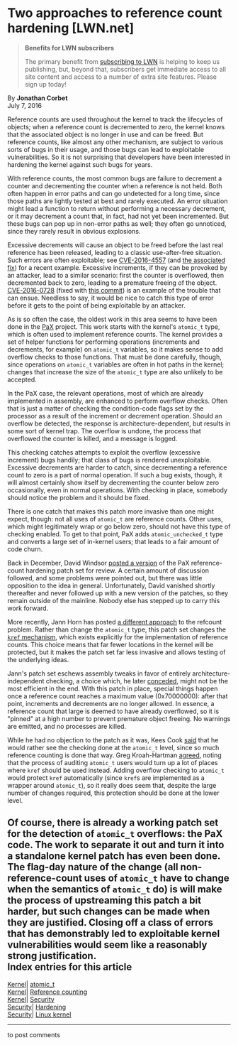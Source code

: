 # Two approaches to reference count hardening [LWN.net]

> **Benefits for LWN subscribers**
> 
> The primary benefit from [subscribing to LWN](/Promo/nst-nag5/subscribe) is helping to keep us publishing, but, beyond that, subscribers get immediate access to all site content and access to a number of extra site features. Please sign up today! 

By **Jonathan Corbet**  
July 7, 2016 

Reference counts are used throughout the kernel to track the lifecycles of objects; when a reference count is decremented to zero, the kernel knows that the associated object is no longer in use and can be freed. But reference counts, like almost any other mechanism, are subject to various sorts of bugs in their usage, and those bugs can lead to exploitable vulnerabilities. So it is not surprising that developers have been interested in hardening the kernel against such bugs for years. 

With reference counts, the most common bugs are failure to decrement a counter and decrementing the counter when a reference is not held. Both often happen in error paths and can go undetected for a long time, since those paths are lightly tested at best and rarely executed. An error situation might lead a function to return without performing a necessary decrement, or it may decrement a count that, in fact, had not yet been incremented. But these bugs can pop up in non-error paths as well; they often go unnoticed, since they rarely result in obvious explosions. 

Excessive decrements will cause an object to be freed before the last real reference has been released, leading to a classic use-after-free situation. Such errors are often exploitable; see [CVE-2016-4557](https://cve.mitre.org/cgi-bin/cvename.cgi?name=CVE-2016-4557) (and [the associated fix](https://git.kernel.org/cgit/linux/kernel/git/torvalds/linux.git/commit/?id=8358b02bf67d3a5d8a825070e1aa73f25fb2e4c7)) for a recent example. Excessive increments, if they can be provoked by an attacker, lead to a similar scenario: first the counter is overflowed, then decremented back to zero, leading to a premature freeing of the object. [CVE-2016-0728](https://cve.mitre.org/cgi-bin/cvename.cgi?name=CVE-2016-0728) (fixed with [this commit](https://git.kernel.org/linus/38bd10c447f8e8980753149a8a65108159871df5)) is an example of the trouble that can ensue. Needless to say, it would be nice to catch this type of error before it gets to the point of being exploitable by an attacker. 

As is so often the case, the oldest work in this area seems to have been done in the [PaX](https://pax.grsecurity.net/) project. This work starts with the kernel's `atomic_t` type, which is often used to implement reference counts. The kernel provides a set of helper functions for performing operations (increments and decrements, for example) on `atomic_t` variables, so it makes sense to add overflow checks to those functions. That must be done carefully, though, since operations on `atomic_t` variables are often in hot paths in the kernel; changes that increase the size of the `atomic_t` type are also unlikely to be accepted. 

In the PaX case, the relevant operations, most of which are already implemented in assembly, are enhanced to perform overflow checks. Often that is just a matter of checking the condition-code flags set by the processor as a result of the increment or decrement operation. Should an overflow be detected, the response is architecture-dependent, but results in some sort of kernel trap. The overflow is undone, the process that overflowed the counter is killed, and a message is logged. 

This checking catches attempts to exploit the overflow (excessive increment) bugs handily; that class of bugs is rendered unexploitable. Excessive decrements are harder to catch, since decrementing a reference count to zero is a part of normal operation. If such a bug exists, though, it will almost certainly show itself by decrementing the counter below zero occasionally, even in normal operations. With checking in place, somebody should notice the problem and it should be fixed. 

There is one catch that makes this patch more invasive than one might expect, though: not all uses of `atomic_t` are reference counts. Other uses, which might legitimately wrap or go below zero, should not have this type of checking enabled. To get to that point, PaX adds `atomic_unchecked_t` type and converts a large set of in-kernel users; that leads to a fair amount of code churn. 

Back in December, David Windsor [posted a version](/Articles/668876/) of the PaX reference-count hardening patch set for review. A certain amount of discussion followed, and some problems were pointed out, but there was little opposition to the idea in general. Unfortunately, David vanished shortly thereafter and never followed up with a new version of the patches, so they remain outside of the mainline. Nobody else has stepped up to carry this work forward. 

More recently, Jann Horn has posted [a different approach](/Articles/692695/) to the refcount problem. Rather than change the `atomic_t` type, this patch set changes the [`kref` mechanism](/Articles/75920/), which exists explicitly for the implementation of reference counts. This choice means that far fewer locations in the kernel will be protected, but it makes the patch set far less invasive and allows testing of the underlying ideas. 

Jann's patch set eschews assembly tweaks in favor of entirely architecture-independent checking, a choice which, he later [conceded](/Articles/693039/), might not be the most efficient in the end. With this patch in place, special things happen once a reference count reaches a maximum value (0x70000000): after that point, increments and decrements are no longer allowed. In essence, a reference count that large is deemed to have already overflowed, so it is "pinned" at a high number to prevent premature object freeing. No warnings are emitted, and no processes are killed. 

While he had no objection to the patch as it was, Kees Cook [said](/Articles/693040/) that he would rather see the checking done at the `atomic_t` level, since so much reference counting is done that way. Greg Kroah-Hartman [agreed](/Articles/693042/), noting that the process of auditing `atomic_t` users would turn up a lot of places where `kref` should be used instead. Adding overflow checking to `atomic_t` would protect `kref` automatically (since `kref`s are implemented as a wrapper around `atomic_t`), so it really does seem that, despite the large number of changes required, this protection should be done at the lower level. 

Of course, there is already a working patch set for the detection of `atomic_t` overflows: the PaX code. The work to separate it out and turn it into a standalone kernel patch has even been done. The flag-day nature of the change (all non-reference-count uses of `atomic_t` have to change when the semantics of `atomic_t` do) is will make the process of upstreaming this patch a bit harder, but such changes can be made when they are justified. Closing off a class of errors that has demonstrably led to exploitable kernel vulnerabilities would seem like a reasonably strong justification.  
Index entries for this article  
---  
[Kernel](/Kernel/Index)| [atomic_t](/Kernel/Index#atomic_t)  
[Kernel](/Kernel/Index)| [Reference counting](/Kernel/Index#Reference_counting)  
[Kernel](/Kernel/Index)| [Security](/Kernel/Index#Security)  
[Security](/Security/Index/)| [Hardening](/Security/Index/#Hardening)  
[Security](/Security/Index/)| [Linux kernel](/Security/Index/#Linux_kernel)  
  


* * *

to post comments 
